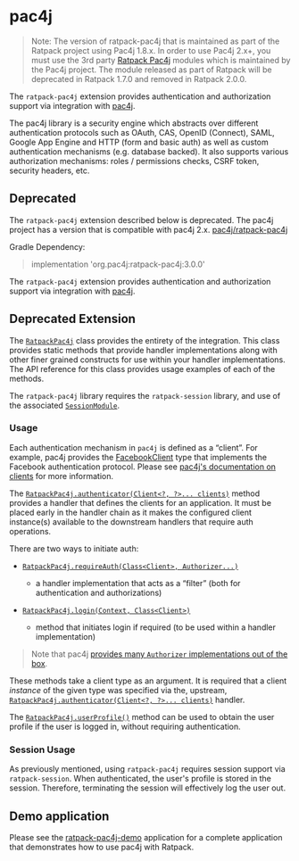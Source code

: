 # pac4j

> Note: The version of ratpack-pac4j that is maintained as part of the Ratpack project using Pac4j 1.8.x. In order to use Pac4j 2.x+, you must 
  use the 3rd party [Ratpack Pac4j](https://github.com/pac4j/ratpack-pac4j) modules which is maintained by the Pac4j project.
  The module released as part of Ratpack will be deprecated in Ratpack 1.7.0 and removed in Ratpack 2.0.0.

The `ratpack-pac4j` extension provides authentication and authorization support via integration with [pac4j](https://github.com/pac4j/pac4j).

The pac4j library is a security engine which abstracts over different authentication protocols such as OAuth, CAS, OpenID (Connect), SAML, Google App Engine and HTTP (form and basic auth) as well as custom authentication mechanisms (e.g. database backed).
It also supports various authorization mechanisms: roles / permissions checks, CSRF token, security headers, etc.

## Deprecated  

The `ratpack-pac4j` extension described below is deprecated. The pac4j project has a version that is compatible with pac4j 2.x.
[pac4j/ratpack-pac4j](https://github.com/pac4j/ratpack-pac4j)

Gradle Dependency:

> implementation 'org.pac4j:ratpack-pac4j:3.0.0'

The `ratpack-pac4j` extension provides authentication and authorization support via integration with [pac4j](https://github.com/pac4j/pac4j).

## Deprecated Extension  

The [`RatpackPac4j`](api/ratpack/pac4j/RatpackPac4j.html) class provides the entirety of the integration.
This class provides static methods that provide handler implementations along with other finer grained constructs for use within your handler implementations.
The API reference for this class provides usage examples of each of the methods.

The `ratpack-pac4j` library requires the `ratpack-session` library, and use of the associated [`SessionModule`](api/ratpack/session/SessionModule.html).

### Usage

Each authentication mechanism in `pac4j` is defined as a “client”.
For example, pac4j provides the [FacebookClient](http://www.pac4j.org/apidocs/pac4j/@pac4j-version@/org/pac4j/oauth/client/FacebookClient.html) type that implements the Facebook authentication protocol.
Please see [pac4j's documentation on clients](https://github.com/pac4j/pac4j/wiki/Clients) for more information.

The [`RatpackPac4j.authenticator(Client<?, ?>... clients)`](api/ratpack/pac4j/RatpackPac4j.html#authenticator-org.pac4j.core.client.Client...-) method provides a handler that defines the clients for an application.
It must be placed early in the handler chain as it makes the configured client instance(s) available to the downstream handlers that require auth operations. 

There are two ways to initiate auth:

- [`RatpackPac4j.requireAuth(Class<Client>, Authorizer...)`](api/ratpack/pac4j/RatpackPac4j.html#requireAuth-java.lang.Class-org.pac4j.core.authorization.Authorizer...-)
    - a handler implementation that acts as a “filter” (both for authentication and authorizations)

- [`RatpackPac4j.login(Context, Class<Client>)`](api/ratpack/pac4j/RatpackPac4j.html#login-ratpack.handling.Context-java.lang.Class-)
    - method that initiates login if required (to be used within a handler implementation)

> Note that pac4j [provides many `Authorizer` implementations out of the box](https://github.com/pac4j/pac4j/wiki/Authorizers).

These methods take a client type as an argument.
It is required that a client _instance_ of the given type was specified via the, upstream, [`RatpackPac4j.authenticator(Client<?, ?>... clients)`](api/ratpack/pac4j/RatpackPac4j.html#authenticator-org.pac4j.core.client.Client...-) handler.

The [`RatpackPac4j.userProfile()`](api/ratpack/pac4j/RatpackPac4j.html#userProfile-ratpack.handling.Context-) method can be used to obtain the user profile if the user is logged in, without requiring authentication.

### Session Usage

As previously mentioned, using `ratpack-pac4j` requires session support via `ratpack-session`.
When authenticated, the user's profile is stored in the session.
Therefore, terminating the session will effectively log the user out.

## Demo application

Please see the [ratpack-pac4j-demo](https://github.com/pac4j/ratpack-pac4j-demo) application for a complete application that demonstrates how to use pac4j with Ratpack. 
